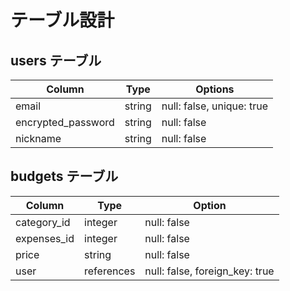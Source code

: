 # テーブル設計

## users テーブル

| Column                  | Type    | Options                   |
| ----------------------- | ------- | ------------------------- |
| email                   | string  | null: false, unique: true |
| encrypted_password      | string  | null: false               |
| nickname                | string  | null: false               |

## budgets テーブル

| Column       | Type       | Option                         |
| ------------ | ---------- | ------------------------------ |
| category_id  | integer    | null: false                    |
| expenses_id  | integer    | null: false                    |
| price        | string     | null: false                    |
| user         | references | null: false, foreign_key: true |
